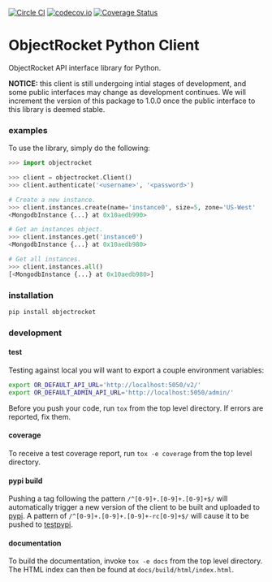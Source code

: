 [![Circle CI](https://circleci.com/gh/objectrocket/python-client.svg?style=svg)](https://circleci.com/gh/objectrocket/python-client)
[![codecov.io](http://codecov.io/github/objectrocket/python-client/coverage.svg?branch=master)](http://codecov.io/github/objectrocket/python-client?branch=master)
[![Coverage Status](https://coveralls.io/repos/objectrocket/python-client/badge.svg?branch=master&service=github)](https://coveralls.io/github/objectrocket/python-client?branch=master)

ObjectRocket Python Client
==========================
ObjectRocket API interface library for Python.

**NOTICE:** this client is still undergoing intial stages of development, and some public interfaces may change as development continues. We will increment the version of this package to 1.0.0 once the public interface to this library is deemed stable.

### examples
To use the library, simply do the following:

```python
>>> import objectrocket

>>> client = objectrocket.Client()
>>> client.authenticate('<username>', '<password>')

# Create a new instance.
>>> client.instances.create(name='instance0', size=5, zone='US-West'
<MongodbInstance {...} at 0x10aedb990>

# Get an instances object.
>>> client.instances.get('instance0')
<MongodbInstance {...} at 0x10aedb980>

# Get all instances.
>>> client.instances.all()
[<MongodbInstance {...} at 0x10aedb980>]
```

### installation
```bash
pip install objectrocket
```

### development
#### test
Testing against local you will want to export a couple environment variables:

```bash
export OR_DEFAULT_API_URL='http://localhost:5050/v2/'
export OR_DEFAULT_ADMIN_API_URL='http://localhost:5050/admin/'
```

Before you push your code, run `tox` from the top level directory. If errors
are reported, fix them.

#### coverage
To receive a test coverage report, run `tox -e coverage` from the top level directory.

#### pypi build
Pushing a tag following the pattern `/^[0-9]+.[0-9]+.[0-9]+$/` will automatically trigger a new version of the client to be built and uploaded to [pypi](https://pypi.python.org). A pattern of `/^[0-9]+.[0-9]+.[0-9]+-rc[0-9]+$/` will cause it to be pushed to [testpypi](https://testpypi.python.org).

#### documentation
To build the documentation, invoke `tox -e docs` from the top level directory.
The HTML index can then be found at `docs/build/html/index.html`.
